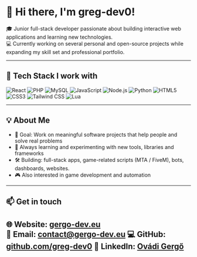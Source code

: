 # 👋 Hi there, I'm greg-dev0!

🎓 Junior full-stack developer passionate about building interactive web applications and learning new technologies.  
💻 Currently working on several personal and open-source projects while expanding my skill set and professional portfolio.

---

## 🚀 Tech Stack I work with

![React](https://img.shields.io/badge/React-20232A?style=for-the-badge&logo=react&logoColor=61DAFB)
![PHP](https://img.shields.io/badge/PHP-777BB4?style=for-the-badge&logo=php&logoColor=white)
![MySQL](https://img.shields.io/badge/MySQL-4479A1?style=for-the-badge&logo=mysql&logoColor=white)
![JavaScript](https://img.shields.io/badge/JavaScript-F7DF1E?style=for-the-badge&logo=javascript&logoColor=black)
![Node.js](https://img.shields.io/badge/Node.js-68A063?style=for-the-badge&logo=node.js&logoColor=white)
![Python](https://img.shields.io/badge/Python-3776AB?style=for-the-badge&logo=python&logoColor=white)
![HTML5](https://img.shields.io/badge/HTML5-E34F26?style=for-the-badge&logo=html5&logoColor=white)
![CSS3](https://img.shields.io/badge/CSS3-1572B6?style=for-the-badge&logo=css3&logoColor=white)
![Tailwind CSS](https://img.shields.io/badge/Tailwind_CSS-38B2AC?style=for-the-badge&logo=tailwind-css&logoColor=white)
![Lua](https://img.shields.io/badge/Lua-2C2D72?style=for-the-badge&logo=lua&logoColor=white)

---

## 💡 About Me

- 🎯 Goal: Work on meaningful software projects that help people and solve real problems  
- 🧠 Always learning and experimenting with new tools, libraries and frameworks  
- 🛠️ Building: full-stack apps, game-related scripts (MTA / FiveM), bots, dashboards, websites.
- 🎮 Also interested in game development and automation  

---

## 📫 Get in touch

🌐 Website: [gergo-dev.eu](https://gergo-dev.eu)  
📧 Email: contact@gergo-dev.eu 
💻 GitHub: [github.com/greg-dev0](https://github.com/greg-dev0)
💼 LinkedIn: [Ovádi Gergő](https://www.linkedin.com/in/gerg%C5%91-ov%C3%A1di-4a1563370/)
---
